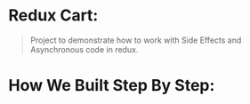 # Redux Cart:
> Project to demonstrate how to work with Side Effects and Asynchronous code in redux.

# How We Built Step By Step:

